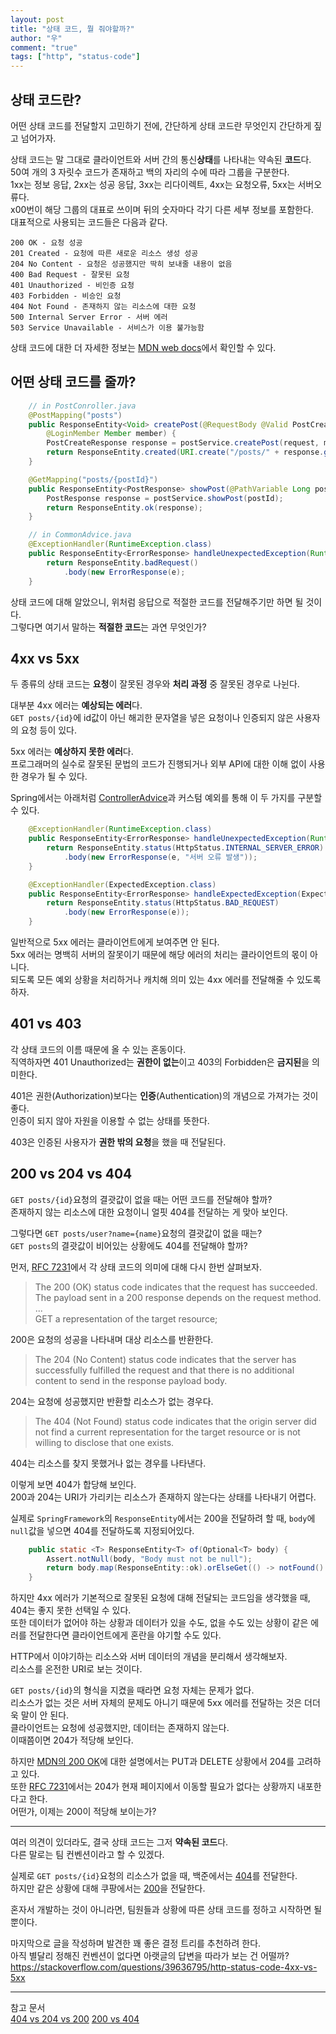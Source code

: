 ```yaml
---
layout: post
title: "상태 코드, 뭘 줘야할까?"
author: "우"
comment: "true"
tags: ["http", "status-code"]
---
```


## 상태 코드란?

어떤 상태 코드를 전달할지 고민하기 전에, 간단하게 상태 코드란 무엇인지 간단하게 짚고 넘어가자.

상태 코드는 말 그대로 클라이언트와 서버 간의 통신**상태**를 나타내는 약속된 **코드**다.  
50여 개의 3 자릿수 코드가 존재하고 백의 자리의 수에 따라 그룹을 구분한다.  
1xx는 정보 응답, 2xx는 성공 응답, 3xx는 리다이렉트, 4xx는 요청오류, 5xx는 서버오류다.  
x00번이 해당 그룹의 대표로 쓰이며 뒤의 숫자마다 각기 다른 세부 정보를 포함한다.  
대표적으로 사용되는 코드들은 다음과 같다.

```
200 OK - 요청 성공
201 Created - 요청에 따른 새로운 리소스 생성 성공
204 No Content - 요청은 성공했지만 딱히 보내줄 내용이 없음
400 Bad Request - 잘못된 요청
401 Unauthorized - 비인증 요청
403 Forbidden - 비승인 요청
404 Not Found - 존재하지 않는 리소스에 대한 요청
500 Internal Server Error - 서버 에러
503 Service Unavailable - 서비스가 이용 불가능함
```

상태 코드에 대한 더 자세한 정보는 [MDN web docs](https://developer.mozilla.org/ko/docs/Web/HTTP/Status)에서 확인할 수 있다.

## 어떤 상태 코드를 줄까?

```java
    // in PostConroller.java
    @PostMapping("posts")
    public ResponseEntity<Void> createPost(@RequestBody @Valid PostCreateRequest request,
        @LoginMember Member member) {
        PostCreateResponse response = postService.createPost(request, member);
        return ResponseEntity.created(URI.create("/posts/" + response.getId())).build();
    }

    @GetMapping("posts/{postId}")
    public ResponseEntity<PostResponse> showPost(@PathVariable Long postId) {
        PostResponse response = postService.showPost(postId);
        return ResponseEntity.ok(response);
    }

    // in CommonAdvice.java
    @ExceptionHandler(RuntimeException.class)
    public ResponseEntity<ErrorResponse> handleUnexpectedException(RuntimeException e) {
        return ResponseEntity.badRequest()
            .body(new ErrorResponse(e);
    }
```

상태 코드에 대해 알았으니, 위처럼 응답으로 적절한 코드를 전달해주기만 하면 될 것이다.  
그렇다면 여기서 말하는 **적절한 코드**는 과연 무엇인가?

## 4xx vs 5xx

두 종류의 상태 코드는 **요청**이 잘못된 경우와 **처리 과정** 중 잘못된 경우로 나뉜다. 

대부분 4xx 에러는 **예상되는 에러**다.  
`GET posts/{id}`에 id값이 아닌 해괴한 문자열을 넣은 요청이나 인증되지 않은 사용자의 요청 등이 있다.

5xx 에러는 **예상하지 못한 에러**다.  
프로그래머의 실수로 잘못된 문법의 코드가 진행되거나 외부 API에 대한 이해 없이 사용한 경우가 될 수 있다.

Spring에서는 아래처럼 [ControllerAdvice](https://woowacourse.github.io/javable/2020-07-28/global-exception-handler)과 커스텀 예외를 통해 이 두 가지를 구분할 수 있다.
```java
    @ExceptionHandler(RuntimeException.class)
    public ResponseEntity<ErrorResponse> handleUnexpectedException(RuntimeException e) {
        return ResponseEntity.status(HttpStatus.INTERNAL_SERVER_ERROR)
            .body(new ErrorResponse(e, "서버 오류 발생"));
    }

    @ExceptionHandler(ExpectedException.class)
    public ResponseEntity<ErrorResponse> handleExpectedException(ExpectedException e) {
        return ResponseEntity.status(HttpStatus.BAD_REQUEST)
            .body(new ErrorResponse(e));
    }
```

일반적으로 5xx 에러는 클라이언트에게 보여주면 안 된다.  
5xx 에러는 명백히 서버의 잘못이기 때문에 해당 에러의 처리는 클라이언트의 몫이 아니다.  
되도록 모든 예외 상황을 처리하거나 캐치해 의미 있는 4xx 에러를 전달해줄 수 있도록 하자.

## 401 vs 403

각 상태 코드의 이름 때문에 올 수 있는 혼동이다.  
직역하자면 401 Unauthorized는 **권한이 없는**이고 403의 Forbidden은 **금지된**을 의미한다.

401은 권한(Authorization)보다는 **인증**(Authentication)의 개념으로 가져가는 것이 좋다.  
인증이 되지 않아 자원을 이용할 수 없는 상태를 뜻한다.  

403은 인증된 사용자가 **권한 밖의 요청**을 했을 때 전달된다.

## 200 vs 204 vs 404

`GET posts/{id}`요청의 결괏값이 없을 때는 어떤 코드를 전달해야 할까?  
존재하지 않는 리소스에 대한 요청이니 얼핏 404를 전달하는 게 맞아 보인다.

그렇다면 `GET posts/user?name={name}`요청의 결괏값이 없을 때는?  
`GET posts`의 결괏값이 비어있는 상황에도 404를 전달해야 할까?

먼저, [RFC 7231](https://tools.ietf.org/html/rfc7231)에서 각 상태 코드의 의미에 대해 다시 한번 살펴보자.

> The 200 (OK) status code indicates that the request has succeeded.  
The payload sent in a 200 response depends on the request method.  
...<br>
GET  a representation of the target resource;

200은 요청의 성공을 나타내며 대상 리소스를 반환한다.

> The 204 (No Content) status code indicates that the server has successfully fulfilled the request and that there is no additional content to send in the response payload body.

204는 요청에 성공했지만 반환할 리소스가 없는 경우다.

> The 404 (Not Found) status code indicates that the origin server did not find a current representation for the target resource or is not willing to disclose that one exists.

404는 리소스를 찾지 못했거나 없는 경우를 나타낸다.

이렇게 보면 404가 합당해 보인다.  
200과 204는 URI가 가리키는 리소스가 존재하지 않는다는 상태를 나타내기 어렵다.

실제로 `SpringFramework`의 `ResponseEntity`에서는 200을 전달하려 할 때, `body`에 `null`값을 넣으면 404를 전달하도록 지정되어있다.

```java
	public static <T> ResponseEntity<T> of(Optional<T> body) {
		Assert.notNull(body, "Body must not be null");
		return body.map(ResponseEntity::ok).orElseGet(() -> notFound().build());
	}
```

하지만 4xx 에러가 기본적으로 잘못된 요청에 대해 전달되는 코드임을 생각했을 때, 404는 좋지 못한 선택일 수 있다.  
또한 데이터가 없어야 하는 상황과 데이터가 있을 수도, 없을 수도 있는 상황이 같은 에러를 전달한다면 클라이언트에게 혼란을 야기할 수도 있다.

HTTP에서 이야기하는 리소스와 서버 데이터의 개념을 분리해서 생각해보자.  
리소스를 온전한 URI로 보는 것이다.

`GET posts/{id}`의 형식을 지켰을 때라면 요청 자체는 문제가 없다.  
리소스가 없는 것은 서버 자체의 문제도 아니기 때문에 5xx 에러를 전달하는 것은 더더욱 말이 안 된다.  
클라이언트는 요청에 성공했지만, 데이터는 존재하지 않는다.  
이때쯤이면 204가 적당해 보인다.

하지만 [MDN의 200 OK](https://developer.mozilla.org/ko/docs/Web/HTTP/Status/200)에 대한 설명에서는 PUT과 DELETE 상황에서 204를 고려하고 있다.  
또한 [RFC 7231](https://tools.ietf.org/html/rfc7231#section-6.3.5)에서는 204가 현재 페이지에서 이동할 필요가 없다는 상황까지 내포한다고 한다.  
어떤가, 이제는 200이 적당해 보이는가?

---

여러 의견이 있더라도, 결국 상태 코드는 그저 **약속된 코드**다.  
다른 말로는 팀 컨벤션이라고 할 수 있겠다.  

실제로 `GET posts/{id}`요청의 리소스가 없을 때, 백준에서는 [404](https://www.acmicpc.net/problem/9999999999999999999999999999)를 전달한다.  
하지만 같은 상황에 대해 쿠팡에서는 [200](https://www.coupang.com/vp/products/9999999999999999999999999999)을 전달한다.

혼자서 개발하는 것이 아니라면, 팀원들과 상황에 따른 상태 코드를 정하고 시작하면 될 뿐이다.

마지막으로 글을 작성하며 발견한 꽤 좋은 결정 트리를 추천하려 한다.  
아직 별달리 정해진 컨벤션이 없다면 아랫글의 답변을 따라가 보는 건 어떨까?  
https://stackoverflow.com/questions/39636795/http-status-code-4xx-vs-5xx

---

참고 문서  
[404 vs 204 vs 200](https://ko.mort-sure.com/blog/http-get-rest-api-no-content-404-vs-204-vs-200-83ab9c/)
[200 vs 404](https://brainbackdoor.tistory.com/137)
